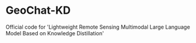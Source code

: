 # GeoChat-KD
Official code for 'Lightweight Remote Sensing Multimodal Large Language Model Based on Knowledge Distillation'
